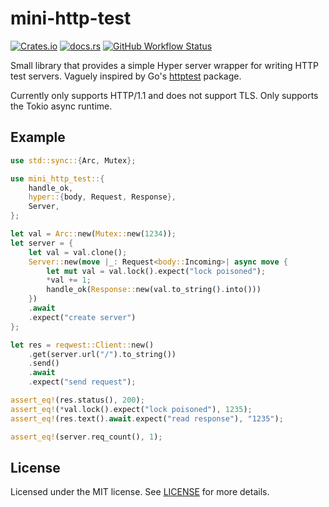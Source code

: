 # mini-http-test

[![Crates.io](https://img.shields.io/crates/v/mini-http-test)](https://crates.io/crates/mini-http-test)
[![docs.rs](https://img.shields.io/badge/docs.rs-mini__http__test-blue)](https://docs.rs/mini-http-test/latest/mini_http_test/)
[![GitHub Workflow Status](https://img.shields.io/github/actions/workflow/status/deansheather/mini-http-test/ci.yaml?branch=main)](https://github.com/deansheather/mini-http-test/actions)

Small library that provides a simple Hyper server wrapper for writing HTTP test
servers. Vaguely inspired by Go's
[httptest](https://pkg.go.dev/net/http/httptest#Server) package.

Currently only supports HTTP/1.1 and does not support TLS. Only supports the
Tokio async runtime.

## Example

```rust
use std::sync::{Arc, Mutex};

use mini_http_test::{
    handle_ok,
    hyper::{body, Request, Response},
    Server,
};

let val = Arc::new(Mutex::new(1234));
let server = {
    let val = val.clone();
    Server::new(move |_: Request<body::Incoming>| async move {
        let mut val = val.lock().expect("lock poisoned");
        *val += 1;
        handle_ok(Response::new(val.to_string().into()))
    })
    .await
    .expect("create server")
};

let res = reqwest::Client::new()
    .get(server.url("/").to_string())
    .send()
    .await
    .expect("send request");

assert_eq!(res.status(), 200);
assert_eq!(*val.lock().expect("lock poisoned"), 1235);
assert_eq!(res.text().await.expect("read response"), "1235");

assert_eq!(server.req_count(), 1);
```

## License

Licensed under the MIT license. See [LICENSE](LICENSE) for more details.

